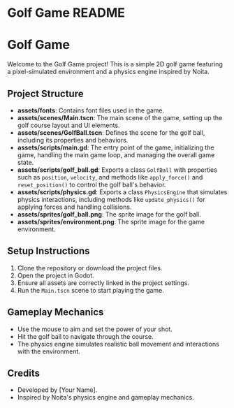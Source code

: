 # Golf Game README

# Golf Game

Welcome to the Golf Game project! This is a simple 2D golf game featuring a pixel-simulated environment and a physics engine inspired by Noita.

## Project Structure

- **assets/fonts**: Contains font files used in the game.
- **assets/scenes/Main.tscn**: The main scene of the game, setting up the golf course layout and UI elements.
- **assets/scenes/GolfBall.tscn**: Defines the scene for the golf ball, including its properties and behaviors.
- **assets/scripts/main.gd**: The entry point of the game, initializing the game, handling the main game loop, and managing the overall game state.
- **assets/scripts/golf_ball.gd**: Exports a class `GolfBall` with properties such as `position`, `velocity`, and methods like `apply_force()` and `reset_position()` to control the golf ball's behavior.
- **assets/scripts/physics.gd**: Exports a class `PhysicsEngine` that simulates physics interactions, including methods like `update_physics()` for applying forces and handling collisions.
- **assets/sprites/golf_ball.png**: The sprite image for the golf ball.
- **assets/sprites/environment.png**: The sprite image for the game environment.

## Setup Instructions

1. Clone the repository or download the project files.
2. Open the project in Godot.
3. Ensure all assets are correctly linked in the project settings.
4. Run the `Main.tscn` scene to start playing the game.

## Gameplay Mechanics

- Use the mouse to aim and set the power of your shot.
- Hit the golf ball to navigate through the course.
- The physics engine simulates realistic ball movement and interactions with the environment.

## Credits

- Developed by [Your Name].
- Inspired by Noita's physics engine and gameplay mechanics.